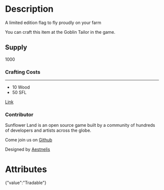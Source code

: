 # Description

A limited edition flag to fly proudly on your farm

You can craft this item at the Goblin Tailor in the game.

## Supply

1000

### Crafting Costs

---

- 10 Wood
- 50 SFL

[Link](https://docs.sunflower-land.com/player-guides/rare-and-limited-items#flags)

### Contributor

Sunflower Land is an open source game built by a community of hundreds of developers and artists across the globe.

Come join us on [Github](https://github.com/sunflower-land/sunflower-land)

Designed by [Aestnelis](https://twitter.com/containsapathy)

# Attributes

{"value":"Tradable"}
